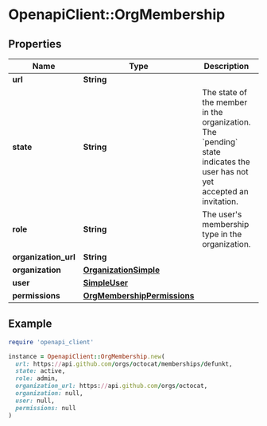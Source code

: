 # OpenapiClient::OrgMembership

## Properties

| Name | Type | Description | Notes |
| ---- | ---- | ----------- | ----- |
| **url** | **String** |  |  |
| **state** | **String** | The state of the member in the organization. The &#x60;pending&#x60; state indicates the user has not yet accepted an invitation. |  |
| **role** | **String** | The user&#39;s membership type in the organization. |  |
| **organization_url** | **String** |  |  |
| **organization** | [**OrganizationSimple**](OrganizationSimple.md) |  |  |
| **user** | [**SimpleUser**](SimpleUser.md) |  |  |
| **permissions** | [**OrgMembershipPermissions**](OrgMembershipPermissions.md) |  | [optional] |

## Example

```ruby
require 'openapi_client'

instance = OpenapiClient::OrgMembership.new(
  url: https://api.github.com/orgs/octocat/memberships/defunkt,
  state: active,
  role: admin,
  organization_url: https://api.github.com/orgs/octocat,
  organization: null,
  user: null,
  permissions: null
)
```

